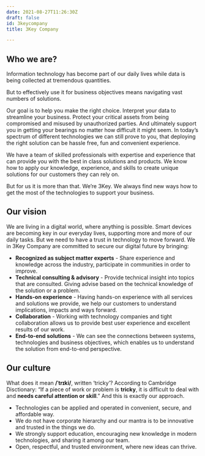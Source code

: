 ```yaml
---
date: 2021-08-27T11:26:30Z
draft: false
id: 3keycompany
title: 3Key Company

---
```


## Who we are?

Information technology has become part of our daily lives while data is being collected at tremendous quantities. 

But to effectively use it for business objectives means navigating vast numbers of solutions.

Our goal is to help you make the right choice. Interpret your data to streamline your business. Protect your critical assets from being compromised and misused by unauthorized parties. And ultimately support you in getting your bearings no matter how difficult it might seem. In today’s spectrum of different technologies we can still prove to you, that deploying the right solution can be hassle free, fun and convenient experience.

We have a team of skilled professionals with expertise and experience that can provide you with the best in class solutions and products. We know how to apply our knowledge, experience, and skills to create unique solutions for our customers they can rely on.

But for us it is more than that. We’re 3Key. We always find new ways how to get the most of the technologies to support your business.

## Our vision

We are living in a digital world, where anything is possible. Smart devices are becoming key in our everyday lives, supporting more and more of our daily tasks. But we need to have a trust in technology to move forward. We in 3Key Company are committed to secure our digital future by bringing:

- **Recognized as subject matter experts​** - Share experience and knowledge across the industry, participate in communities in order to improve.​
- **Technical consulting & advisory​** - Provide technical insight into topics that are consulted. Giving advise based on the technical knowledge of the solution or a problem.
- **Hands-on experience​** - Having hands-on experience with all services and solutions we provide, we help our customers to understand implications, impacts and ways forward.
- **Collaboration** - Working with technology companies and tight collaboration allows us to provide best user experience and excellent results of our work.
- **End-to-end solutions** - We can see the connections between systems, technologies and business objectives, which enables us to understand the solution from  end-to-end perspective.

## Our culture

What does it mean **/ˈtrɪki/**, written ‘tricky’?
According to Cambridge Disctionary: “If a piece of work or problem is **tricky**, it is difficult to deal with and **needs careful attention or skill**.”
And this is exactly our approach.

- Technologies can be applied and operated in convenient, secure, and affordable way.​
- We do not have corporate hierarchy and our mantra is to be innovative and trusted in the things we do.
- We strongly support education, encouraging new knowledge in modern technologies, and sharing it among our team.
- Open, respectful, and trusted environment, where new ideas can thrive.